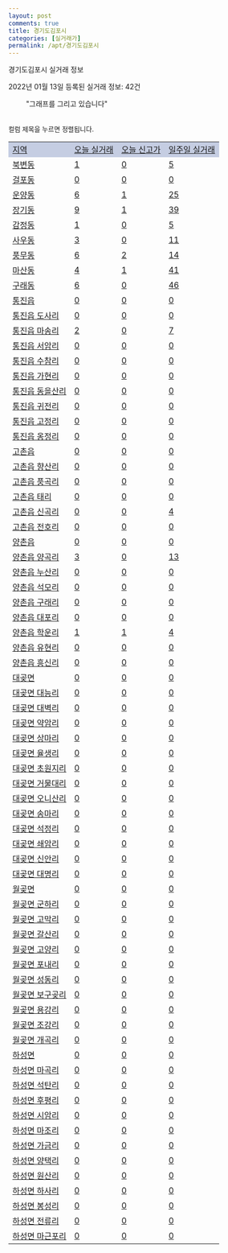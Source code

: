 ```yaml
---
layout: post
comments: true
title: 경기도김포시
categories: [실거래가]
permalink: /apt/경기도김포시
---
```


경기도김포시 실거래 정보

2022년 01월 13일 등록된 실거래 정보: 42건

<!--<script async src="https://pagead2.googlesyndication.com/pagead/js/adsbygoogle.js?client=ca-pub-3485438051770037"
 crossorigin="anonymous"></script>-->

<script type="text/javascript">
  google.charts.load('current', {'packages':['corechart']});
  google.charts.setOnLoadCallback(drawChart);

  function drawChart() {
    var data = google.visualization.arrayToDataTable([['거래일', '매매', '전월세', '전매'], ['21-01', 216, 509, 30], ['21-02', 362, 692, 26], ['21-03', 431, 755, 16], ['21-04', 301, 622, 19], ['21-05', 361, 634, 51], ['21-06', 326, 741, 10], ['21-07', 448, 908, 0], ['21-08', 647, 811, 0], ['21-09', 680, 964, 0], ['21-10', 478, 1045, 0], ['21-11', 196, 711, 0], ['21-12', 169, 607, 0], ['22-01', 19, 141, 0]]);

    var options = {
      title: '최근 1년간 유형별 거래량 추이',
      legend: { position: 'bottom' }
    };

    setTimeout(function() {
        var chart = new google.visualization.LineChart(document.getElementById('columnchart_material'));
        chart.draw(data, (options));
        document.getElementById('loading').style.display = 'none';
        var dayLabel = (new Date()).getDay();
        if (dayLabel < 2) {
            sorttable.innerSortFunction.apply(document.getElementById('week'), []);
            sorttable.innerSortFunction.apply(document.getElementById('week'), []);        
        }
        else {
            sorttable.innerSortFunction.apply(document.getElementById('today'), []);
            sorttable.innerSortFunction.apply(document.getElementById('today'), []);
        }
    }, 200);

  }
</script>

<div id="loading" style="z-index:20; display: block; margin-left: 35px">"그래프를 그리고 있습니다"</div>
<div id="columnchart_material" style="width: 95%; margin-left: -35px; display: block"></div>
<!--<div style="width: 95%; margin-left: -35px; display: block">
      <script async src="https://pagead2.googlesyndication.com/pagead/js/adsbygoogle.js?client=ca-pub-3485438051770037"
          crossorigin="anonymous"></script>
      <ins class="adsbygoogle"
          style="display:block"
          data-ad-format="fluid"
          data-ad-layout-key="-fb+5w+4e-db+86"
          data-ad-client="ca-pub-3485438051770037"
          data-ad-slot="1827090281"></ins>
      <script>
          (adsbygoogle = window.adsbygoogle || []).push({});
      </script>
</div>-->
<br>

<font size='small' style='font-size: small;'>컬럼 제목을 누르면 정렬됩니다.</font>
<table class="sortable">
  <tr style='background-color: rgba(114, 132, 186,0.4);'>
    <td id="region"><a href="#">지역</a></td>
    <td id="today"><a href="#">오늘 실거래</a></td>
    <td id="today_new"><a href="#">오늘 신고가</a></td>
    <td id="week"><a href="#">일주일 실거래</a></td>
  </tr>

  
  <tr class="item">
    <td><a href="경기도김포시북변동">북변동</a></td>
    <td><a href="경기도김포시북변동">1</a></td>
    <td><a href="경기도김포시북변동">0</a></td>
    <td><a href="경기도김포시북변동">5</a></td>
  </tr>
    

  <tr class="item">
    <td><a href="경기도김포시걸포동">걸포동</a></td>
    <td><a href="경기도김포시걸포동">0</a></td>
    <td><a href="경기도김포시걸포동">0</a></td>
    <td><a href="경기도김포시걸포동">0</a></td>
  </tr>
    

  <tr class="item">
    <td><a href="경기도김포시운양동">운양동</a></td>
    <td><a href="경기도김포시운양동">6</a></td>
    <td><a href="경기도김포시운양동">1</a></td>
    <td><a href="경기도김포시운양동">25</a></td>
  </tr>
    

  <tr class="item">
    <td><a href="경기도김포시장기동">장기동</a></td>
    <td><a href="경기도김포시장기동">9</a></td>
    <td><a href="경기도김포시장기동">1</a></td>
    <td><a href="경기도김포시장기동">39</a></td>
  </tr>
    

  <tr class="item">
    <td><a href="경기도김포시감정동">감정동</a></td>
    <td><a href="경기도김포시감정동">1</a></td>
    <td><a href="경기도김포시감정동">0</a></td>
    <td><a href="경기도김포시감정동">5</a></td>
  </tr>
    

  <tr class="item">
    <td><a href="경기도김포시사우동">사우동</a></td>
    <td><a href="경기도김포시사우동">3</a></td>
    <td><a href="경기도김포시사우동">0</a></td>
    <td><a href="경기도김포시사우동">11</a></td>
  </tr>
    

  <tr class="item">
    <td><a href="경기도김포시풍무동">풍무동</a></td>
    <td><a href="경기도김포시풍무동">6</a></td>
    <td><a href="경기도김포시풍무동">2</a></td>
    <td><a href="경기도김포시풍무동">14</a></td>
  </tr>
    

  <tr class="item">
    <td><a href="경기도김포시마산동">마산동</a></td>
    <td><a href="경기도김포시마산동">4</a></td>
    <td><a href="경기도김포시마산동">1</a></td>
    <td><a href="경기도김포시마산동">41</a></td>
  </tr>
    

  <tr class="item">
    <td><a href="경기도김포시구래동">구래동</a></td>
    <td><a href="경기도김포시구래동">6</a></td>
    <td><a href="경기도김포시구래동">0</a></td>
    <td><a href="경기도김포시구래동">46</a></td>
  </tr>
    

  <tr class="item">
    <td><a href="경기도김포시통진읍">통진읍</a></td>
    <td><a href="경기도김포시통진읍">0</a></td>
    <td><a href="경기도김포시통진읍">0</a></td>
    <td><a href="경기도김포시통진읍">0</a></td>
  </tr>
    

  <tr class="item">
    <td><a href="경기도김포시통진읍도사리">통진읍 도사리</a></td>
    <td><a href="경기도김포시통진읍도사리">0</a></td>
    <td><a href="경기도김포시통진읍도사리">0</a></td>
    <td><a href="경기도김포시통진읍도사리">0</a></td>
  </tr>
    

  <tr class="item">
    <td><a href="경기도김포시통진읍마송리">통진읍 마송리</a></td>
    <td><a href="경기도김포시통진읍마송리">2</a></td>
    <td><a href="경기도김포시통진읍마송리">0</a></td>
    <td><a href="경기도김포시통진읍마송리">7</a></td>
  </tr>
    

  <tr class="item">
    <td><a href="경기도김포시통진읍서암리">통진읍 서암리</a></td>
    <td><a href="경기도김포시통진읍서암리">0</a></td>
    <td><a href="경기도김포시통진읍서암리">0</a></td>
    <td><a href="경기도김포시통진읍서암리">0</a></td>
  </tr>
    

  <tr class="item">
    <td><a href="경기도김포시통진읍수참리">통진읍 수참리</a></td>
    <td><a href="경기도김포시통진읍수참리">0</a></td>
    <td><a href="경기도김포시통진읍수참리">0</a></td>
    <td><a href="경기도김포시통진읍수참리">0</a></td>
  </tr>
    

  <tr class="item">
    <td><a href="경기도김포시통진읍가현리">통진읍 가현리</a></td>
    <td><a href="경기도김포시통진읍가현리">0</a></td>
    <td><a href="경기도김포시통진읍가현리">0</a></td>
    <td><a href="경기도김포시통진읍가현리">0</a></td>
  </tr>
    

  <tr class="item">
    <td><a href="경기도김포시통진읍동을산리">통진읍 동을산리</a></td>
    <td><a href="경기도김포시통진읍동을산리">0</a></td>
    <td><a href="경기도김포시통진읍동을산리">0</a></td>
    <td><a href="경기도김포시통진읍동을산리">0</a></td>
  </tr>
    

  <tr class="item">
    <td><a href="경기도김포시통진읍귀전리">통진읍 귀전리</a></td>
    <td><a href="경기도김포시통진읍귀전리">0</a></td>
    <td><a href="경기도김포시통진읍귀전리">0</a></td>
    <td><a href="경기도김포시통진읍귀전리">0</a></td>
  </tr>
    

  <tr class="item">
    <td><a href="경기도김포시통진읍고정리">통진읍 고정리</a></td>
    <td><a href="경기도김포시통진읍고정리">0</a></td>
    <td><a href="경기도김포시통진읍고정리">0</a></td>
    <td><a href="경기도김포시통진읍고정리">0</a></td>
  </tr>
    

  <tr class="item">
    <td><a href="경기도김포시통진읍옹정리">통진읍 옹정리</a></td>
    <td><a href="경기도김포시통진읍옹정리">0</a></td>
    <td><a href="경기도김포시통진읍옹정리">0</a></td>
    <td><a href="경기도김포시통진읍옹정리">0</a></td>
  </tr>
    

  <tr class="item">
    <td><a href="경기도김포시고촌읍">고촌읍</a></td>
    <td><a href="경기도김포시고촌읍">0</a></td>
    <td><a href="경기도김포시고촌읍">0</a></td>
    <td><a href="경기도김포시고촌읍">0</a></td>
  </tr>
    

  <tr class="item">
    <td><a href="경기도김포시고촌읍향산리">고촌읍 향산리</a></td>
    <td><a href="경기도김포시고촌읍향산리">0</a></td>
    <td><a href="경기도김포시고촌읍향산리">0</a></td>
    <td><a href="경기도김포시고촌읍향산리">0</a></td>
  </tr>
    

  <tr class="item">
    <td><a href="경기도김포시고촌읍풍곡리">고촌읍 풍곡리</a></td>
    <td><a href="경기도김포시고촌읍풍곡리">0</a></td>
    <td><a href="경기도김포시고촌읍풍곡리">0</a></td>
    <td><a href="경기도김포시고촌읍풍곡리">0</a></td>
  </tr>
    

  <tr class="item">
    <td><a href="경기도김포시고촌읍태리">고촌읍 태리</a></td>
    <td><a href="경기도김포시고촌읍태리">0</a></td>
    <td><a href="경기도김포시고촌읍태리">0</a></td>
    <td><a href="경기도김포시고촌읍태리">0</a></td>
  </tr>
    

  <tr class="item">
    <td><a href="경기도김포시고촌읍신곡리">고촌읍 신곡리</a></td>
    <td><a href="경기도김포시고촌읍신곡리">0</a></td>
    <td><a href="경기도김포시고촌읍신곡리">0</a></td>
    <td><a href="경기도김포시고촌읍신곡리">4</a></td>
  </tr>
    

  <tr class="item">
    <td><a href="경기도김포시고촌읍전호리">고촌읍 전호리</a></td>
    <td><a href="경기도김포시고촌읍전호리">0</a></td>
    <td><a href="경기도김포시고촌읍전호리">0</a></td>
    <td><a href="경기도김포시고촌읍전호리">0</a></td>
  </tr>
    

  <tr class="item">
    <td><a href="경기도김포시양촌읍">양촌읍</a></td>
    <td><a href="경기도김포시양촌읍">0</a></td>
    <td><a href="경기도김포시양촌읍">0</a></td>
    <td><a href="경기도김포시양촌읍">0</a></td>
  </tr>
    

  <tr class="item">
    <td><a href="경기도김포시양촌읍양곡리">양촌읍 양곡리</a></td>
    <td><a href="경기도김포시양촌읍양곡리">3</a></td>
    <td><a href="경기도김포시양촌읍양곡리">0</a></td>
    <td><a href="경기도김포시양촌읍양곡리">13</a></td>
  </tr>
    

  <tr class="item">
    <td><a href="경기도김포시양촌읍누산리">양촌읍 누산리</a></td>
    <td><a href="경기도김포시양촌읍누산리">0</a></td>
    <td><a href="경기도김포시양촌읍누산리">0</a></td>
    <td><a href="경기도김포시양촌읍누산리">0</a></td>
  </tr>
    

  <tr class="item">
    <td><a href="경기도김포시양촌읍석모리">양촌읍 석모리</a></td>
    <td><a href="경기도김포시양촌읍석모리">0</a></td>
    <td><a href="경기도김포시양촌읍석모리">0</a></td>
    <td><a href="경기도김포시양촌읍석모리">0</a></td>
  </tr>
    

  <tr class="item">
    <td><a href="경기도김포시양촌읍구래리">양촌읍 구래리</a></td>
    <td><a href="경기도김포시양촌읍구래리">0</a></td>
    <td><a href="경기도김포시양촌읍구래리">0</a></td>
    <td><a href="경기도김포시양촌읍구래리">0</a></td>
  </tr>
    

  <tr class="item">
    <td><a href="경기도김포시양촌읍대포리">양촌읍 대포리</a></td>
    <td><a href="경기도김포시양촌읍대포리">0</a></td>
    <td><a href="경기도김포시양촌읍대포리">0</a></td>
    <td><a href="경기도김포시양촌읍대포리">0</a></td>
  </tr>
    

  <tr class="item">
    <td><a href="경기도김포시양촌읍학운리">양촌읍 학운리</a></td>
    <td><a href="경기도김포시양촌읍학운리">1</a></td>
    <td><a href="경기도김포시양촌읍학운리">1</a></td>
    <td><a href="경기도김포시양촌읍학운리">4</a></td>
  </tr>
    

  <tr class="item">
    <td><a href="경기도김포시양촌읍유현리">양촌읍 유현리</a></td>
    <td><a href="경기도김포시양촌읍유현리">0</a></td>
    <td><a href="경기도김포시양촌읍유현리">0</a></td>
    <td><a href="경기도김포시양촌읍유현리">0</a></td>
  </tr>
    

  <tr class="item">
    <td><a href="경기도김포시양촌읍흥신리">양촌읍 흥신리</a></td>
    <td><a href="경기도김포시양촌읍흥신리">0</a></td>
    <td><a href="경기도김포시양촌읍흥신리">0</a></td>
    <td><a href="경기도김포시양촌읍흥신리">0</a></td>
  </tr>
    

  <tr class="item">
    <td><a href="경기도김포시대곶면">대곶면</a></td>
    <td><a href="경기도김포시대곶면">0</a></td>
    <td><a href="경기도김포시대곶면">0</a></td>
    <td><a href="경기도김포시대곶면">0</a></td>
  </tr>
    

  <tr class="item">
    <td><a href="경기도김포시대곶면대능리">대곶면 대능리</a></td>
    <td><a href="경기도김포시대곶면대능리">0</a></td>
    <td><a href="경기도김포시대곶면대능리">0</a></td>
    <td><a href="경기도김포시대곶면대능리">0</a></td>
  </tr>
    

  <tr class="item">
    <td><a href="경기도김포시대곶면대벽리">대곶면 대벽리</a></td>
    <td><a href="경기도김포시대곶면대벽리">0</a></td>
    <td><a href="경기도김포시대곶면대벽리">0</a></td>
    <td><a href="경기도김포시대곶면대벽리">0</a></td>
  </tr>
    

  <tr class="item">
    <td><a href="경기도김포시대곶면약암리">대곶면 약암리</a></td>
    <td><a href="경기도김포시대곶면약암리">0</a></td>
    <td><a href="경기도김포시대곶면약암리">0</a></td>
    <td><a href="경기도김포시대곶면약암리">0</a></td>
  </tr>
    

  <tr class="item">
    <td><a href="경기도김포시대곶면상마리">대곶면 상마리</a></td>
    <td><a href="경기도김포시대곶면상마리">0</a></td>
    <td><a href="경기도김포시대곶면상마리">0</a></td>
    <td><a href="경기도김포시대곶면상마리">0</a></td>
  </tr>
    

  <tr class="item">
    <td><a href="경기도김포시대곶면율생리">대곶면 율생리</a></td>
    <td><a href="경기도김포시대곶면율생리">0</a></td>
    <td><a href="경기도김포시대곶면율생리">0</a></td>
    <td><a href="경기도김포시대곶면율생리">0</a></td>
  </tr>
    

  <tr class="item">
    <td><a href="경기도김포시대곶면초원지리">대곶면 초원지리</a></td>
    <td><a href="경기도김포시대곶면초원지리">0</a></td>
    <td><a href="경기도김포시대곶면초원지리">0</a></td>
    <td><a href="경기도김포시대곶면초원지리">0</a></td>
  </tr>
    

  <tr class="item">
    <td><a href="경기도김포시대곶면거물대리">대곶면 거물대리</a></td>
    <td><a href="경기도김포시대곶면거물대리">0</a></td>
    <td><a href="경기도김포시대곶면거물대리">0</a></td>
    <td><a href="경기도김포시대곶면거물대리">0</a></td>
  </tr>
    

  <tr class="item">
    <td><a href="경기도김포시대곶면오니산리">대곶면 오니산리</a></td>
    <td><a href="경기도김포시대곶면오니산리">0</a></td>
    <td><a href="경기도김포시대곶면오니산리">0</a></td>
    <td><a href="경기도김포시대곶면오니산리">0</a></td>
  </tr>
    

  <tr class="item">
    <td><a href="경기도김포시대곶면송마리">대곶면 송마리</a></td>
    <td><a href="경기도김포시대곶면송마리">0</a></td>
    <td><a href="경기도김포시대곶면송마리">0</a></td>
    <td><a href="경기도김포시대곶면송마리">0</a></td>
  </tr>
    

  <tr class="item">
    <td><a href="경기도김포시대곶면석정리">대곶면 석정리</a></td>
    <td><a href="경기도김포시대곶면석정리">0</a></td>
    <td><a href="경기도김포시대곶면석정리">0</a></td>
    <td><a href="경기도김포시대곶면석정리">0</a></td>
  </tr>
    

  <tr class="item">
    <td><a href="경기도김포시대곶면쇄암리">대곶면 쇄암리</a></td>
    <td><a href="경기도김포시대곶면쇄암리">0</a></td>
    <td><a href="경기도김포시대곶면쇄암리">0</a></td>
    <td><a href="경기도김포시대곶면쇄암리">0</a></td>
  </tr>
    

  <tr class="item">
    <td><a href="경기도김포시대곶면신안리">대곶면 신안리</a></td>
    <td><a href="경기도김포시대곶면신안리">0</a></td>
    <td><a href="경기도김포시대곶면신안리">0</a></td>
    <td><a href="경기도김포시대곶면신안리">0</a></td>
  </tr>
    

  <tr class="item">
    <td><a href="경기도김포시대곶면대명리">대곶면 대명리</a></td>
    <td><a href="경기도김포시대곶면대명리">0</a></td>
    <td><a href="경기도김포시대곶면대명리">0</a></td>
    <td><a href="경기도김포시대곶면대명리">0</a></td>
  </tr>
    

  <tr class="item">
    <td><a href="경기도김포시월곶면">월곶면</a></td>
    <td><a href="경기도김포시월곶면">0</a></td>
    <td><a href="경기도김포시월곶면">0</a></td>
    <td><a href="경기도김포시월곶면">0</a></td>
  </tr>
    

  <tr class="item">
    <td><a href="경기도김포시월곶면군하리">월곶면 군하리</a></td>
    <td><a href="경기도김포시월곶면군하리">0</a></td>
    <td><a href="경기도김포시월곶면군하리">0</a></td>
    <td><a href="경기도김포시월곶면군하리">0</a></td>
  </tr>
    

  <tr class="item">
    <td><a href="경기도김포시월곶면고막리">월곶면 고막리</a></td>
    <td><a href="경기도김포시월곶면고막리">0</a></td>
    <td><a href="경기도김포시월곶면고막리">0</a></td>
    <td><a href="경기도김포시월곶면고막리">0</a></td>
  </tr>
    

  <tr class="item">
    <td><a href="경기도김포시월곶면갈산리">월곶면 갈산리</a></td>
    <td><a href="경기도김포시월곶면갈산리">0</a></td>
    <td><a href="경기도김포시월곶면갈산리">0</a></td>
    <td><a href="경기도김포시월곶면갈산리">0</a></td>
  </tr>
    

  <tr class="item">
    <td><a href="경기도김포시월곶면고양리">월곶면 고양리</a></td>
    <td><a href="경기도김포시월곶면고양리">0</a></td>
    <td><a href="경기도김포시월곶면고양리">0</a></td>
    <td><a href="경기도김포시월곶면고양리">0</a></td>
  </tr>
    

  <tr class="item">
    <td><a href="경기도김포시월곶면포내리">월곶면 포내리</a></td>
    <td><a href="경기도김포시월곶면포내리">0</a></td>
    <td><a href="경기도김포시월곶면포내리">0</a></td>
    <td><a href="경기도김포시월곶면포내리">0</a></td>
  </tr>
    

  <tr class="item">
    <td><a href="경기도김포시월곶면성동리">월곶면 성동리</a></td>
    <td><a href="경기도김포시월곶면성동리">0</a></td>
    <td><a href="경기도김포시월곶면성동리">0</a></td>
    <td><a href="경기도김포시월곶면성동리">0</a></td>
  </tr>
    

  <tr class="item">
    <td><a href="경기도김포시월곶면보구곶리">월곶면 보구곶리</a></td>
    <td><a href="경기도김포시월곶면보구곶리">0</a></td>
    <td><a href="경기도김포시월곶면보구곶리">0</a></td>
    <td><a href="경기도김포시월곶면보구곶리">0</a></td>
  </tr>
    

  <tr class="item">
    <td><a href="경기도김포시월곶면용강리">월곶면 용강리</a></td>
    <td><a href="경기도김포시월곶면용강리">0</a></td>
    <td><a href="경기도김포시월곶면용강리">0</a></td>
    <td><a href="경기도김포시월곶면용강리">0</a></td>
  </tr>
    

  <tr class="item">
    <td><a href="경기도김포시월곶면조강리">월곶면 조강리</a></td>
    <td><a href="경기도김포시월곶면조강리">0</a></td>
    <td><a href="경기도김포시월곶면조강리">0</a></td>
    <td><a href="경기도김포시월곶면조강리">0</a></td>
  </tr>
    

  <tr class="item">
    <td><a href="경기도김포시월곶면개곡리">월곶면 개곡리</a></td>
    <td><a href="경기도김포시월곶면개곡리">0</a></td>
    <td><a href="경기도김포시월곶면개곡리">0</a></td>
    <td><a href="경기도김포시월곶면개곡리">0</a></td>
  </tr>
    

  <tr class="item">
    <td><a href="경기도김포시하성면">하성면</a></td>
    <td><a href="경기도김포시하성면">0</a></td>
    <td><a href="경기도김포시하성면">0</a></td>
    <td><a href="경기도김포시하성면">0</a></td>
  </tr>
    

  <tr class="item">
    <td><a href="경기도김포시하성면마곡리">하성면 마곡리</a></td>
    <td><a href="경기도김포시하성면마곡리">0</a></td>
    <td><a href="경기도김포시하성면마곡리">0</a></td>
    <td><a href="경기도김포시하성면마곡리">0</a></td>
  </tr>
    

  <tr class="item">
    <td><a href="경기도김포시하성면석탄리">하성면 석탄리</a></td>
    <td><a href="경기도김포시하성면석탄리">0</a></td>
    <td><a href="경기도김포시하성면석탄리">0</a></td>
    <td><a href="경기도김포시하성면석탄리">0</a></td>
  </tr>
    

  <tr class="item">
    <td><a href="경기도김포시하성면후평리">하성면 후평리</a></td>
    <td><a href="경기도김포시하성면후평리">0</a></td>
    <td><a href="경기도김포시하성면후평리">0</a></td>
    <td><a href="경기도김포시하성면후평리">0</a></td>
  </tr>
    

  <tr class="item">
    <td><a href="경기도김포시하성면시암리">하성면 시암리</a></td>
    <td><a href="경기도김포시하성면시암리">0</a></td>
    <td><a href="경기도김포시하성면시암리">0</a></td>
    <td><a href="경기도김포시하성면시암리">0</a></td>
  </tr>
    

  <tr class="item">
    <td><a href="경기도김포시하성면마조리">하성면 마조리</a></td>
    <td><a href="경기도김포시하성면마조리">0</a></td>
    <td><a href="경기도김포시하성면마조리">0</a></td>
    <td><a href="경기도김포시하성면마조리">0</a></td>
  </tr>
    

  <tr class="item">
    <td><a href="경기도김포시하성면가금리">하성면 가금리</a></td>
    <td><a href="경기도김포시하성면가금리">0</a></td>
    <td><a href="경기도김포시하성면가금리">0</a></td>
    <td><a href="경기도김포시하성면가금리">0</a></td>
  </tr>
    

  <tr class="item">
    <td><a href="경기도김포시하성면양택리">하성면 양택리</a></td>
    <td><a href="경기도김포시하성면양택리">0</a></td>
    <td><a href="경기도김포시하성면양택리">0</a></td>
    <td><a href="경기도김포시하성면양택리">0</a></td>
  </tr>
    

  <tr class="item">
    <td><a href="경기도김포시하성면원산리">하성면 원산리</a></td>
    <td><a href="경기도김포시하성면원산리">0</a></td>
    <td><a href="경기도김포시하성면원산리">0</a></td>
    <td><a href="경기도김포시하성면원산리">0</a></td>
  </tr>
    

  <tr class="item">
    <td><a href="경기도김포시하성면하사리">하성면 하사리</a></td>
    <td><a href="경기도김포시하성면하사리">0</a></td>
    <td><a href="경기도김포시하성면하사리">0</a></td>
    <td><a href="경기도김포시하성면하사리">0</a></td>
  </tr>
    

  <tr class="item">
    <td><a href="경기도김포시하성면봉성리">하성면 봉성리</a></td>
    <td><a href="경기도김포시하성면봉성리">0</a></td>
    <td><a href="경기도김포시하성면봉성리">0</a></td>
    <td><a href="경기도김포시하성면봉성리">0</a></td>
  </tr>
    

  <tr class="item">
    <td><a href="경기도김포시하성면전류리">하성면 전류리</a></td>
    <td><a href="경기도김포시하성면전류리">0</a></td>
    <td><a href="경기도김포시하성면전류리">0</a></td>
    <td><a href="경기도김포시하성면전류리">0</a></td>
  </tr>
    

  <tr class="item">
    <td><a href="경기도김포시하성면마근포리">하성면 마근포리</a></td>
    <td><a href="경기도김포시하성면마근포리">0</a></td>
    <td><a href="경기도김포시하성면마근포리">0</a></td>
    <td><a href="경기도김포시하성면마근포리">0</a></td>
  </tr>
    


</table>


    